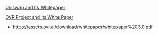 [Uniswap and Its Whitepaper](https://uniswap.org/)

[OVR Project and its White Paper](https://assets.ovr.ai)
* https://assets.ovr.ai/download/whitepaper/whitepaper%203.0.pdf
